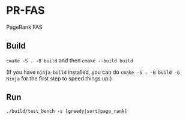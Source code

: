 # PR-FAS
PageRank FAS

## Build
`cmake -S . -B build` and then `cmake --build build`

(If you have `ninja-build` installed, you can do `cmake -S . -B build -G Ninja` for the first step to speed things up.)

## Run
`./build/test_bench -s [greedy|sort|page_rank]`